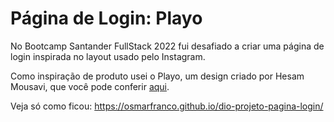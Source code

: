 # Página de Login: Playo

No Bootcamp Santander FullStack 2022 fui desafiado a criar uma página de login inspirada no layout usado pelo Instagram.

Como inspiração de produto usei o Playo, um design criado por Hesam Mousavi, que você pode conferir [aqui](https://dribbble.com/shots/15186661-Playo-Music-player-app).

Veja só como ficou: https://osmarfranco.github.io/dio-projeto-pagina-login/
